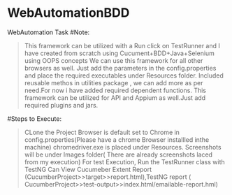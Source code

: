 # WebAutomationBDD
WebAutomation Task
#Note:
>This framework can be utilized with a Run click on TestRunner and I have created from scratch using Cucument+BDD+Java+Selenium using OOPS concepts
>We can use this framework for all other browsers as well. Just add the parameters in the config.properties and place the required executables under Resources folder.
>Included reusable methos in utilities package , we can add more as per need.For now i have added required dependent functions.
>This framework can be utilized for API and Appium as well.Just add required plugins and jars. 

#Steps to Execute:
>CLone the Project
>Browser is default set to Chrome in config.properties(Please have a chrome Browser installled inthe machine)
>chromedriver.exe is placed under Resources. 
>Screenshots will be under Images folder( There are already screenshots laced from my execution)
>For test Execution, Run the TestRunner class with TestNG
>Can View Cucumeber Extent Report (CucumberProject>>target>>report.html),TestNG report ( CucumberProject>>test-output>>index.html/emailable-report.hml)
 
